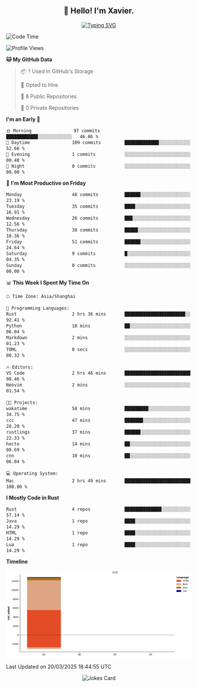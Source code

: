 <h2 align="center">👋 Hello! I'm Xavier.</h2>

<!-- typing svg starts -->
<div align="center">
 <a href="https://git.io/typing-svg"><img src="https://readme-typing-svg.demolab.com?font=Fira+Code&size=16&pause=1000&color=FFFFFFF0&width=435&lines=Fear+is+temporary.+Regret+is+forever." alt="Typing SVG" /></a>
</div>
<!-- typing svg ends -->

<!--START_SECTION:waka-->
![Code Time](http://img.shields.io/badge/Code%20Time-262%20hrs%2032%20mins-blue)

![Profile Views](http://img.shields.io/badge/Profile%20Views-2-blue)

**🐱 My GitHub Data** 

> 📦 ? Used in GitHub's Storage 
 > 
> 💼 Opted to Hire
 > 
> 📜 8 Public Repositories 
 > 
> 🔑 0 Private Repositories 
 > 
**I'm an Early 🐤** 

```text
🌞 Morning                97 commits          ████████████░░░░░░░░░░░░░   46.86 % 
🌆 Daytime                109 commits         █████████████░░░░░░░░░░░░   52.66 % 
🌃 Evening                1 commits           ░░░░░░░░░░░░░░░░░░░░░░░░░   00.48 % 
🌙 Night                  0 commits           ░░░░░░░░░░░░░░░░░░░░░░░░░   00.00 % 
```
📅 **I'm Most Productive on Friday** 

```text
Monday                   48 commits          ██████░░░░░░░░░░░░░░░░░░░   23.19 % 
Tuesday                  35 commits          ████░░░░░░░░░░░░░░░░░░░░░   16.91 % 
Wednesday                26 commits          ███░░░░░░░░░░░░░░░░░░░░░░   12.56 % 
Thursday                 38 commits          █████░░░░░░░░░░░░░░░░░░░░   18.36 % 
Friday                   51 commits          ██████░░░░░░░░░░░░░░░░░░░   24.64 % 
Saturday                 9 commits           █░░░░░░░░░░░░░░░░░░░░░░░░   04.35 % 
Sunday                   0 commits           ░░░░░░░░░░░░░░░░░░░░░░░░░   00.00 % 
```


📊 **This Week I Spent My Time On** 

```text
🕑︎ Time Zone: Asia/Shanghai

💬 Programming Languages: 
Rust                     2 hrs 36 mins       ███████████████████████░░   92.41 % 
Python                   10 mins             ██░░░░░░░░░░░░░░░░░░░░░░░   06.04 % 
Markdown                 2 mins              ░░░░░░░░░░░░░░░░░░░░░░░░░   01.23 % 
TOML                     0 secs              ░░░░░░░░░░░░░░░░░░░░░░░░░   00.32 % 

🔥 Editors: 
VS Code                  2 hrs 46 mins       █████████████████████████   98.46 % 
Neovim                   2 mins              ░░░░░░░░░░░░░░░░░░░░░░░░░   01.54 % 

🐱‍💻 Projects: 
wakatime                 58 mins             █████████░░░░░░░░░░░░░░░░   34.75 % 
ccc                      47 mins             ███████░░░░░░░░░░░░░░░░░░   28.20 % 
rustlings                37 mins             ██████░░░░░░░░░░░░░░░░░░░   22.33 % 
hecto                    14 mins             ██░░░░░░░░░░░░░░░░░░░░░░░   08.69 % 
cnn                      10 mins             ██░░░░░░░░░░░░░░░░░░░░░░░   06.04 % 

💻 Operating System: 
Mac                      2 hrs 49 mins       █████████████████████████   100.00 % 
```

**I Mostly Code in Rust** 

```text
Rust                     4 repos             ██████████████░░░░░░░░░░░   57.14 % 
Java                     1 repo              ████░░░░░░░░░░░░░░░░░░░░░   14.29 % 
HTML                     1 repo              ████░░░░░░░░░░░░░░░░░░░░░   14.29 % 
Lua                      1 repo              ████░░░░░░░░░░░░░░░░░░░░░   14.29 % 
```



**Timeline**

![Lines of Code chart](https://raw.githubusercontent.com/xavier2code/xavier2code/main/assets/bar_graph.png)


 Last Updated on 20/03/2025 18:44:55 UTC
<!--END_SECTION:waka-->

<!-- jokes card -->
<div align="center">
 <img src="https://readme-jokes.vercel.app/api?hideBorder" alt="Jokes Card" />
</div>
